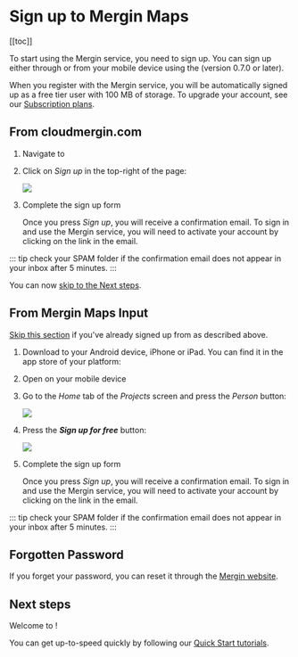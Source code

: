 # Sign up to Mergin Maps
[[toc]]

To start using the Mergin service, you need to sign up. You can sign up either through <MainDomainNameLink /> or from your mobile device using the <MobileAppName /> (version 0.7.0 or later). 

When you register with the Mergin service, you will be automatically signed up as a free tier user with 100 MB of storage. To upgrade your account, see our [Subscription plans](https://public.cloudmergin.com/pricing).


## From cloudmergin.com

1. Navigate to <MainDomainNameLink />

2. Click on *Sign up* in the top-right of the page:

   ![](./mergin-web-register.jpg)
   
3. Complete the sign up form

   Once you press *Sign up*, you will receive a confirmation email. To sign in and use the Mergin service, you will need to activate your account by clicking on the link in the email.

::: tip
check your SPAM folder if the confirmation email does not appear in your inbox after 5 minutes.
:::

   You can now [skip to the Next steps](./index.md#next-steps).


## From Mergin Maps Input

<!-- If you already have installed <MobileAppName /> then you can sign up from there. -->

[Skip this section](./index.md#next-steps) if you've already signed up from <MainDomainName /> as described above.

1. Download <MobileAppName /> to your Android device, iPhone or iPad. You can find it in the app store of your platform:

   <AppDownload></AppDownload>

1. Open <MobileAppName /> on your mobile device

2. Go to the *Home* tab of the *Projects* screen and press the *Person* button:

   ![](./merginmaps-mobile-person-button.jpg)
   
3. Press the ***Sign up for free*** button:
   
   ![](./merginmaps-mobile-sign-up.jpg)
   
4. Complete the sign up form

   Once you press *Sign up*, you will receive a confirmation email. To sign in and use the Mergin service, you will need to activate your account by clicking on the link in the email.

::: tip
check your SPAM folder if the confirmation email does not appear in your inbox after 5 minutes.
:::


## Forgotten Password

If you forget your password, you can reset it through the [Mergin website](https://public.cloudmergin.com/login/reset).


## Next steps

Welcome to <MainPlatformName />!

You can get up-to-speed quickly by following our [Quick Start tutorials](../../tutorials/capturing-first-data/index.md).
